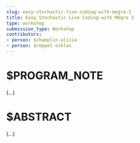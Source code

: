 ```yaml
---
slug: easy-stochastic-live-coding-with-megra-3
title: Easy Stochastic Live Coding with Mégra 3
type: workshop
submission_type: Workshop
contributors:
- person: $champlin-alicia
- person: $reppel-niklas
---
```


# $PROGRAM_NOTE

(...)

# $ABSTRACT

(...)